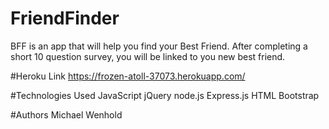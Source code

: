 # FriendFinder

BFF is an app that will help you find your Best Friend. After completing a short 10 question survey, you will be linked to you new best friend.


#Heroku Link
https://frozen-atoll-37073.herokuapp.com/

#Technologies Used
JavaScript
jQuery
node.js
Express.js
HTML
Bootstrap

#Authors
Michael Wenhold